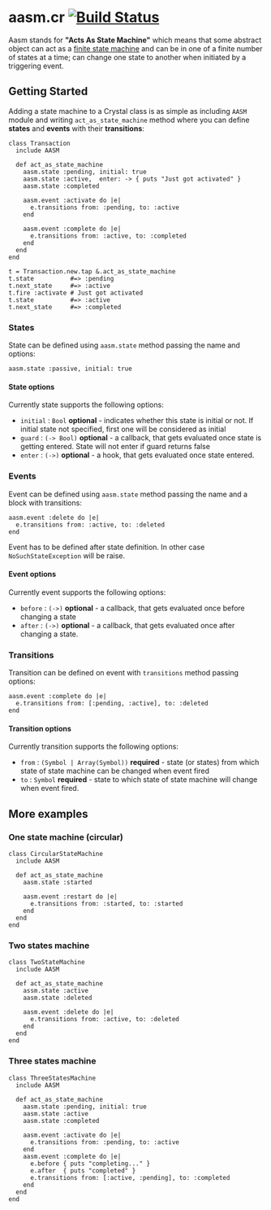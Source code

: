 # aasm.cr [![Build Status](https://travis-ci.org/veelenga/aasm.cr.svg?branch=master)](https://travis-ci.org/veelenga/aasm.cr)

Aasm stands for **"Acts As State Machine"** which means that some abstract object can act as a [finite state machine](https://en.wikipedia.org/wiki/Finite-state_machine) and can be in one of a finite number of states at a time; can change one state to another when initiated by a triggering event.

## Getting Started

Adding a state machine to a Crystal class is as simple as including `AASM` module and writing `act_as_state_machine` method where you can define **states** and **events** with their **transitions**:

```crystal
class Transaction
  include AASM

  def act_as_state_machine
    aasm.state :pending, initial: true
    aasm.state :active,  enter: -> { puts "Just got activated" }
    aasm.state :completed

    aasm.event :activate do |e|
      e.transitions from: :pending, to: :active
    end

    aasm.event :complete do |e|
      e.transitions from: :active, to: :completed
    end
  end
end

t = Transaction.new.tap &.act_as_state_machine
t.state          #=> :pending
t.next_state     #=> :active
t.fire :activate # Just got activated
t.state          #=> :active
t.next_state     #=> :completed
```

### States

State can be defined using `aasm.state` method passing the name and options:

```crystal
aasm.state :passive, initial: true
```

#### State options

Currently state supports the following options:

  - `initial` : `Bool` **optional** - indicates whether this state is initial or not. If initial state not specified, first one will be considered as initial
  - `guard` : `(-> Bool)` **optional** - a callback, that gets evaluated once state is getting entered. State will not enter if guard returns false
  - `enter` : `(->)` **optional** - a hook, that gets evaluated once state entered.

### Events

Event can be defined using `aasm.state` method passing the name and a block with transitions:

```crystal
aasm.event :delete do |e|
  e.transitions from: :active, to: :deleted
end
``` 

Event has to be defined after state definition. In other case `NoSuchStateException` will be raise.

#### Event options

Currently event supports the following options:

  - `before` : `(->)` **optional** - a callback, that gets evaluated once before changing a state
  - `after` : `(->)` **optional** - a callback, that gets evaluated once after changing a state.

### Transitions

Transition can be defined on event with `transitions` method passing options:

```crystal
aasm.event :complete do |e|
  e.transitions from: [:pending, :active], to: :deleted
end
```

#### Transition options

Currently transition supports the following options:

  - `from` : `(Symbol | Array(Symbol))` **required** - state (or states) from which state of state machine can be changed when event fired
  - `to` : `Symbol` **required** - state to which state of state machine will change when event fired.

## More examples

### One state machine (circular)

```crystal
class CircularStateMachine
  include AASM

  def act_as_state_machine
    aasm.state :started

    aasm.event :restart do |e|
      e.transitions from: :started, to: :started
    end
  end
end
```

### Two states machine

```crystal
class TwoStateMachine
  include AASM

  def act_as_state_machine
    assm.state :active
    aasm.state :deleted

    aasm.event :delete do |e|
      e.transitions from: :active, to: :deleted
    end
  end
end
```

### Three states machine

```crystal
class ThreeStatesMachine
  include AASM

  def act_as_state_machine
    aasm.state :pending, initial: true
    aasm.state :active
    aasm.state :completed

    aasm.event :activate do |e|
      e.transitions from: :pending, to: :active
    end
    aasm.event :complete do |e|
      e.before { puts "completing..." }
      e.after  { puts "completed" }
      e.transitions from: [:active, :pending], to: :completed
    end
  end
end
```
